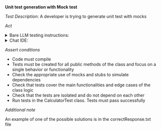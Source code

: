 **Unit test generation with Mock test**

*Test Description*:
A developer is trying to generate unit test with mocks

*Act*

<details>
<summary>Bare LLM testing instructions:</summary>

- Open the prompt.txt file
- Copy a question located in the prompt.txt file to the chat window
- Submit the question
- Open the project tests-creation/unit-test-mock/java
- Open the Calculator class
- Add suggested tests to the CalculatorTest class
- Add all necessary imports

</details>

<details>
<summary>Chat IDE:</summary>

- Open the project tests-creation/unit-test-mock/java
- Open the Calculator class
- Highlight the Calculator class
- Type in the chat window:

```
Create unit tests for the Calculator class using Mockito library
```

- Add suggested tests to the CalculatorTest class
- Add all necessary imports

</details>

*Assert conditions*

- Code must compile
- Tests must be created for all public methods of the class and focus on a single behavior or functionality
- Check the appropriate use of mocks and stubs to simulate dependencies
- Check that tests cover the main functionalities and edge cases of the class logic
- Check that the tests are isolated and do not depend on each other
- Run tests in the CalculatorTest class. Tests must pass successfully

*Additional note*

An example of one of the possible solutions is in the correctResponse.txt file